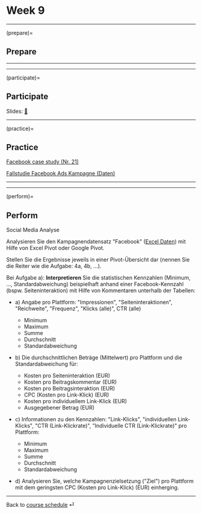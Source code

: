 # Week 9


---

(prepare)=
## Prepare



---

---


(participate)=
## Participate

Slides: [📑](https://drive.google.com/file/d/10HbFeze2pe48N-9jTg8Ffcxu1JYzDYEe/view?usp=sharing)




---


(practice)=
## Practice


[Facebook case study (Nr. 21)](https://docs.google.com/spreadsheets/d/1yYPmuu3A9RVkRG_TLyh0uftBQI-PbQeWjj_jmNpWSM4/edit?usp=sharing)


[Fallstudie Facebook Ads Kampagne (Daten)](https://docs.google.com/spreadsheets/d/1iknTvUj8DiQFkgs64_eLz7TNHENr0mtd4jk9L7hetcU/edit?usp=sharing)


---

---

(perform)=
## Perform


Social Media Analyse

Analysieren Sie den Kampagnendatensatz "Facebook" ([Excel Daten](https://github.com/kirenz/bigdata/blob/main/cases/facebook/Facebook.xlsx)) mit Hilfe von Excel Pivot oder Google Pivot.

Stellen Sie die Ergebnisse jeweils in einer Pivot-Übersicht dar (nennen Sie die Reiter wie die Aufgabe: 4a, 4b, ...).

Bei Aufgabe a): **Interpretieren** Sie die statistischen Kennzahlen (Minimum, ..., Standardabweichung) beispielhaft anhand einer Facebook-Kennzahl (bspw. Seiteninteraktion) mit Hilfe von Kommentaren unterhalb der Tabellen:

- a) Angabe pro Plattform: "Impressionen", "Seiteninteraktionen", "Reichweite", "Frequenz", "Klicks (alle)", CTR (alle)
    - Minimum 
    - Maximum
    - Summe
    - Durchschnitt
    - Standardabweichung

- b) Die durchschnittlichen Beträge (Mittelwert) pro Plattform und die Standardabweichung für: 
    - Kosten pro Seiteninteraktion (EUR)
    - Kosten pro Beitragskommentar (EUR)
    - Kosten pro Beitragsinteraktion (EUR)
    - CPC (Kosten pro Link-Klick) (EUR)	
    - Kosten pro individuellem Link-Klick (EUR)
    - Ausgegebener Betrag (EUR)

- c) Informationen zu den Kennzahlen: "Link-Klicks", "individuellen Link-Klicks", "CTR (Link-Klickrate)", "Individuelle CTR (Link-Klickrate)" pro Plattform: 
    - Minimum 
    - Maximum
    - Summe
    - Durchschnitt
    - Standardabweichung

- d) Analysieren Sie, welche Kampagnenzielsetzung ("Ziel") pro Plattform mit dem geringsten CPC (Kosten pro Link-Klick) (EUR) einherging.
---

Back to [course schedule](../docs/course-schedule.md) ⏎
